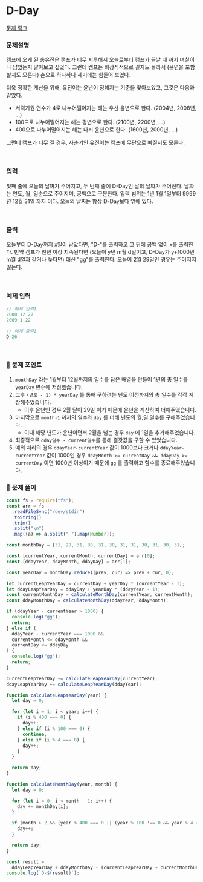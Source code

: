 # **D-Day**

[문제 링크](https://www.acmicpc.net/problem/1308)

### 문제설명

캠프에 오게 된 송유진은 캠프가 너무 지루해서 오늘로부터 캠프가 끝날 때 까지 며칠이나 남았는지 알아보고 싶었다. 그런데 캠프는 비상식적으로 길지도 몰라서 (윤년을 포함할지도 모른다) 손으로 하나하나 세기에는 힘들어 보였다.

더욱 정확한 계산을 위해, 유진이는 윤년이 정해지는 기준을 찾아보았고, 그것은 다음과 같았다.

- 서력기원 연수가 4로 나누어떨어지는 해는 우선 윤년으로 한다. (2004년, 2008년, …)
- 100으로 나누어떨어지는 해는 평년으로 한다. (2100년, 2200년, …)
- 400으로 나누어떨어지는 해는 다시 윤년으로 한다. (1600년, 2000년, …)

그런데 캠프가 너무 길 경우, 사춘기인 유진이는 캠프에 무단으로 빠질지도 모른다.

<br/>

### 입력

첫째 줄에 오늘의 날짜가 주어지고, 두 번째 줄에 D-Day인 날의 날짜가 주어진다. 날짜는 연도, 월, 일순으로 주어지며, 공백으로 구분한다. 입력 범위는 1년 1월 1일부터 9999년 12월 31일 까지 이다. 오늘의 날짜는 항상 D-Day보다 앞에 있다.

<br/>

### 출력

오늘부터 D-Day까지 x일이 남았다면, "D-"를 출력하고 그 뒤에 공백 없이 x를 출력한다. 만약 캠프가 천년 이상 지속된다면 (오늘이 y년 m월 d일이고, D-Day가 y+1000년 m월 d일과 같거나 늦다면) 대신 "gg"를 출력한다. 오늘이 2월 29일인 경우는 주어지지 않는다.

<br/>

### 예제 입력

```jsx
// 예제 입력1
2008 12 27
2009 1 22

// 예제 출력1
D-26
```

<br/>

### 📕 문제 포인트

1. `monthDay` 라는 1월부터 12월까지의 일수를 담은 배열을 만들어 1년의 총 일수를 `yearDay` 변수에 저장했습니다.
2. 그후 `(년도 - 1) * yearDay` 를 통해 구하려는 년도 이전까지의 총 일수를 각각 저장해주었습니다.
   - 이후 윤년인 경우 2월 달이 29일 이기 때문에 윤년을 계산하여 더해주었습니다.
3. 마지막으로 `month-1` 까지의 일수와 `day` 를 더해 년도의 월,일 일수를 구해주었습니다.
   - 이때 해당 년도가 윤년이면서 2월을 넘는 경우 `day` 에 1일을 추가해주었습니다.
4. 최종적으로 `dday일수 - current일수`를 통해 결괏값을 구할 수 있었습니다.
5. 예외 처리의 경우 `ddayYear-currentYear` 값이 1000보다 크거나 `ddayYear-currentYear` 값이 1000인 경우 `ddayMonth >= currentDay && ddayDay >= currentDay` 이면 1000년 이상이기 때문에 `gg` 를 출력하고 함수를 종료해주었습니다.

### 📝 문제 풀이

```js
const fs = require("fs");
const arr = fs
  .readFileSync("/dev/stdin")
  .toString()
  .trim()
  .split("\n")
  .map((a) => a.split(" ").map(Number));

const monthDay = [31, 28, 31, 30, 31, 30, 31, 31, 30, 31, 30, 31];

const [currentYear, currentMonth, currentDay] = arr[0];
const [ddayYear, ddayMonth, ddayDay] = arr[1];

const yearDay = monthDay.reduce((prev, cur) => prev + cur, 0);

let currentLeapYearDay = currentDay + yearDay * (currentYear - 1);
let ddayLeapYearDay = ddayDay + yearDay * (ddayYear - 1);
const currentMonthDay = calculateMonthDay(currentYear, currentMonth);
const ddayMonthDay = calculateMonthDay(ddayYear, ddayMonth);

if (ddayYear - currentYear > 1000) {
  console.log("gg");
  return;
} else if (
  ddayYear - currentYear === 1000 &&
  currentMonth <= ddayMonth &&
  currentDay <= ddayDay
) {
  console.log("gg");
  return;
}

currentLeapYearDay += calculateLeapYearDay(currentYear);
ddayLeapYearDay += calculateLeapYearDay(ddayYear);

function calculateLeapYearDay(year) {
  let day = 0;

  for (let i = 1; i < year; i++) {
    if (i % 400 === 0) {
      day++;
    } else if (i % 100 === 0) {
      continue;
    } else if (i % 4 === 0) {
      day++;
    }
  }

  return day;
}

function calculateMonthDay(year, month) {
  let day = 0;

  for (let i = 0; i < month - 1; i++) {
    day += monthDay[i];
  }

  if (month > 2 && (year % 400 === 0 || (year % 100 !== 0 && year % 4 === 0))) {
    day++;
  }

  return day;
}

const result =
  ddayLeapYearDay + ddayMonthDay - (currentLeapYearDay + currentMonthDay);
console.log(`D-${result}`);
```
